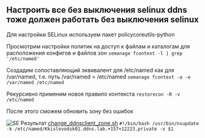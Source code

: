 Настроить все без выключения selinux ddns тоже должен работать без выключения selinux
---------------------
Для настройки SELinux используем пакет policycoreutils-python

Просмотрим настройки политик на доступ к файлам и каталогам для расположения конфигов и файлов зон
`semanage fcontext -l | grep '/etc/named'` 

Cоздадим сопоставляющий эквивалент для /etc/named как для /var/named, т.е. путь /var/named = /etc/named
`semanage fcontext -a -e /var/named /etc/named`

Рекурсивно применим новое правило контекста
`restorecon -R -v /etc/named`

После этого сможем обновить зону без ошибок

![SE Результат](https://github.com/kyourselfer/OTUS_LinuxAdmin201804/blob/master/lesson13_dns/1/se.gif)
[change_ddnsclient_zone.sh](https://)
`#!/bin/bash
/usr/bin/nsupdate -k /etc/named/Kkislovodsk01.ddns.lab.+157+12223.private -v $1`
